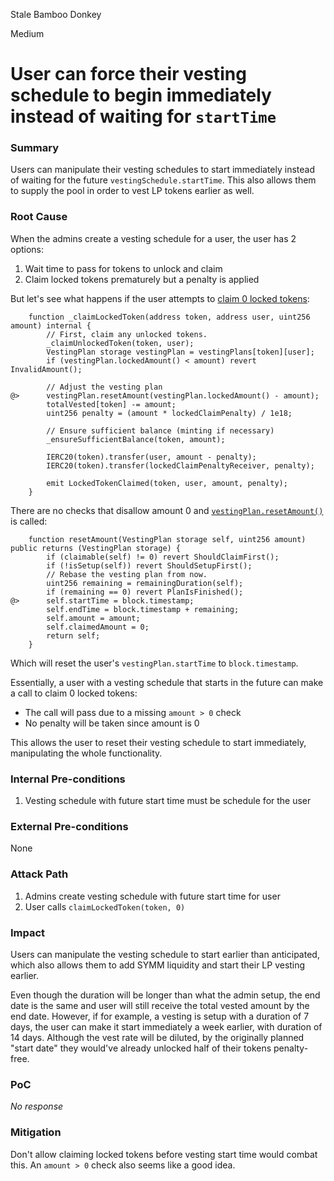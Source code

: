 Stale Bamboo Donkey

Medium

# User can force their vesting schedule to begin immediately instead of waiting for `startTime`

### Summary

Users can manipulate their vesting schedules to start immediately instead of waiting for the future `vestingSchedule.startTime`. This also allows them to supply the pool in order to vest LP tokens earlier as well.

### Root Cause

When the admins create a vesting schedule for a user, the user has 2 options:

1) Wait time to pass for tokens to unlock and claim
2) Claim locked tokens prematurely but a penalty is applied

But let's see what happens if the user attempts to [claim 0 locked tokens](https://github.com/sherlock-audit/2025-03-symm-io-stacking/blob/d7cf7fc96af1c25b53a7b500a98b411cd018c0d3/token/contracts/vesting/Vesting.sol#L281-L299):

```solidity
	function _claimLockedToken(address token, address user, uint256 amount) internal {
		// First, claim any unlocked tokens.
		_claimUnlockedToken(token, user);
		VestingPlan storage vestingPlan = vestingPlans[token][user];
		if (vestingPlan.lockedAmount() < amount) revert InvalidAmount();

		// Adjust the vesting plan
@>		vestingPlan.resetAmount(vestingPlan.lockedAmount() - amount);
		totalVested[token] -= amount;
		uint256 penalty = (amount * lockedClaimPenalty) / 1e18;

		// Ensure sufficient balance (minting if necessary)
		_ensureSufficientBalance(token, amount);

		IERC20(token).transfer(user, amount - penalty);
		IERC20(token).transfer(lockedClaimPenaltyReceiver, penalty);

		emit LockedTokenClaimed(token, user, amount, penalty);
	}
```

There are no checks that disallow amount 0 and [`vestingPlan.resetAmount()`](https://github.com/sherlock-audit/2025-03-symm-io-stacking/blob/d7cf7fc96af1c25b53a7b500a98b411cd018c0d3/token/contracts/vesting/libraries/LibVestingPlan.sol#L71-L82) is called:

```solidity
	function resetAmount(VestingPlan storage self, uint256 amount) public returns (VestingPlan storage) {
		if (claimable(self) != 0) revert ShouldClaimFirst();
		if (!isSetup(self)) revert ShouldSetupFirst();
		// Rebase the vesting plan from now.
		uint256 remaining = remainingDuration(self);
		if (remaining == 0) revert PlanIsFinished();
@>		self.startTime = block.timestamp;
		self.endTime = block.timestamp + remaining;
		self.amount = amount;
		self.claimedAmount = 0;
		return self;
	}
```

Which will reset the user's `vestingPlan.startTime` to `block.timestamp`.

Essentially, a user with a vesting schedule that starts in the future can make a call to claim 0 locked tokens:

- The call will pass due to a missing `amount > 0` check
- No penalty will be taken since amount is 0

This allows the user to reset their vesting schedule to start immediately, manipulating the whole functionality.

### Internal Pre-conditions

1. Vesting schedule with future start time must be schedule for the user

### External Pre-conditions

None

### Attack Path

1. Admins create vesting schedule with future start time for user
2. User calls `claimLockedToken(token, 0)`

### Impact

Users can manipulate the vesting schedule to start earlier than anticipated, which also allows them to add SYMM liquidity and start their LP vesting earlier. 

Even though the duration will be longer than what the admin setup, the end date is the same and user will still receive the total vested amount by the end date. However, if for example, a vesting is setup with a duration of 7 days, the user can make it start immediately a week earlier, with duration of 14 days. Although the vest rate will be diluted, by the originally planned "start date" they would've already unlocked half of their tokens penalty-free.

### PoC

_No response_

### Mitigation

Don't allow claiming locked tokens before vesting start time would combat this. An `amount > 0` check also seems like a good idea.